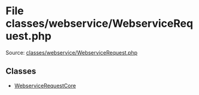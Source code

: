 File classes/webservice/WebserviceRequest.php
=========
Source: [classes/webservice/WebserviceRequest.php](https://github.com/PrestaShop/PrestaShop/blob/1.6.1.1/classes/webservice/WebserviceRequest.php)


Classes
-------

* [WebserviceRequestCore](class.WebserviceRequestCore.md)

